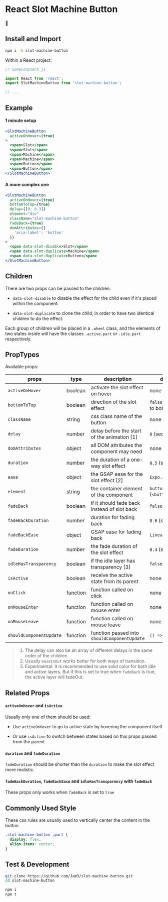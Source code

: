 # React Slot Machine Button

:slot_machine:

## Install and Import

```sh
npm i -S slot-machine-button
```

Within a React project:

```jsx
// SomeCompnent.js

import React from 'react';
import SlotMachineButton from 'slot-machine-button';

// ...
```

## Example

#### 1 minute setup

```jsx
<SlotMachineButton
  activeOnHover={true}
>
  <span>Slot</span>
  <span>Slot</span>
  <span>Machine</span>
  <span>Machine</span>
  <span>Button</span>
  <span>Button</span>
</SlotMachineButton>
```

#### A more complex one

```jsx
<SlotMachineButton
  activeOnHover={true}
  bottomToTop={true}
  delay={[0, 0.3]}
  element="div"
  className="slot-machine-button"
  fadeBack={true}
  domAttributes={{
    'aria-label': 'button'
  }}
>
  <span data-slot-disable>Slot</span>
  <span data-slot-duplicate>Machine</span>
  <span data-slot-duplicate>Button</span>
</SlotMachineButton>
```

## Children

There are two props can be passed to the children:

- `data-slot-disable` to disable the effect for the child even if it's placed within the component.

- `data-slot-duplicate` to clone the child, in order to have two identical children to do the effect.

Each group of children will be placed in a `.wheel` class,
and the elements of two states inside will have the classes `.active.part` or `.idle.part` respectively.

## PropTypes

Available props:

props                   | type     | description                                  | default
-----                   | ----     | -----------                                  | -------
`activeOnHover`         | boolean  | activate the slot effect on hover            | none (`false`)
`bottomToTop`           | boolean  | direction of the slot effect                 | `false` (from top to bottom)
`className`             | string   | css class name of the button                 | none
`delay`                 | number   | delay before the start of the animation [1]  | `0` (second)
`domAttributes`         | object   | all DOM attributes the component may need    | none
`duration`              | number   | the duration of a one-way slot effect        | `0.5` (second)
`ease`                  | object   | the GSAP ease for the slot effect [2]        | `Expo.easeInOut`
`element`               | string   | the container element of the component       | `button` (`<button/>`)
`fadeBack`              | boolean  | if it should fade back instead of slot back  | `false`
`fadeBackDuration`      | number   | duration for fading back                     | `0.6` (second)
`fadeBackEase`          | object   | GSAP ease for fading back                    | `Linear.easeNone`
`fadeDuration`          | number   | the fade duration of the slot effect         | `0.4` (second)
`idleHasTransparency`   | boolean  | if the idle layer has transparency [3]       | `false`
`isActive`              | boolean  | receive the active state from its parent     | none (`false`)
`onClick`               | function | function called on click                     | none
`onMouseEnter`          | function | function called on mouse enter               | none
`onMouseLeave`          | function | function called on mouse leave               | none
`shouldComponentUpdate` | function | function passed into `shouldComponentUpdate` | `() => false`

> 1. The delay can also be an array of different delays in the same order of the children.
> 2. Usually `easeInOut` works better for both ways of transition.
> 3. Experimental: It is recommended to use solid color for both idle and active layers.
     But if this is set to true when `fadeBack` is true, the active layer will fadeOut.

## Related Props

#### `activeOnHover` and `isActive`

Usually only one of them should be used:

- Use `activeOnHover` to go to active state by hovering the component itself

- Or use `isActive` to switch between states based on this props passed from the parent

#### `duration` and `fadeDuration`

`fadeDuration` should be shorter than the `duration` to make the slot effect more realistic.

#### `fadeBackDuration`, `fadeBackEase` and `idleHasTransparency` with `fadeBack`

These props only works when `fadeBack` is set to `true`

## Commonly Used Style

These css rules are usually used to vertically center the content in the button

```css
.slot-machine-button .part {
  display: flex;
  align-items: center;
}
```

## Test & Development

```sh
git clone https://github.com/Jam3/slot-machine-button.git
cd slot-machine-button

npm i
npm t
```
